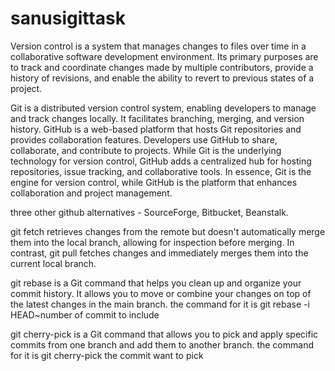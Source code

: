 # sanusigittask
Version control is a system that manages changes to files over time in a collaborative software development environment. Its primary purposes are to track and coordinate changes made by multiple contributors, provide a history of revisions, and enable the ability to revert to previous states of a project.

Git is a distributed version control system, enabling developers to manage and track changes locally. It facilitates branching, merging, and version history. GitHub is a web-based platform that hosts Git repositories and provides collaboration features. Developers use GitHub to share, collaborate, and contribute to projects. While Git is the underlying technology for version control, GitHub adds a centralized hub for hosting repositories, issue tracking, and collaborative tools. In essence, Git is the engine for version control, while GitHub is the platform that enhances collaboration and project management.

three other github alternatives - SourceForge, Bitbucket, Beanstalk.

git fetch retrieves changes from the remote but doesn't automatically merge them into the local branch, allowing for inspection before merging. In contrast, git pull fetches changes and immediately merges them into the current local branch.

git rebase is a Git command that helps you clean up and organize your commit history. It allows you to move or combine your changes on top of the latest changes in the main branch.
the command for it is git rebase -i HEAD~number of commit to include

git cherry-pick is a Git command that allows you to pick and apply specific commits from one branch and add them to another branch.
the command for it is git cherry-pick the commit want to pick

